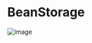 # BeanStorage

![image](https://github.com/jeonilshin/BeanStorage/assets/86287920/40605969-223b-47b8-87b0-39520b76ebde)
